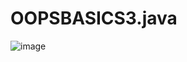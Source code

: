 # OOPSBASICS3.java
![image](https://user-images.githubusercontent.com/68939473/205995366-081ca2cf-9fb7-4cd9-9bbb-6d252e738cae.png)
